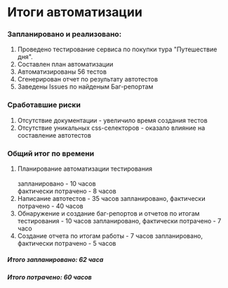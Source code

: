 <h1> Итоги автоматизации </h1>
<h3> Запланировано и реализовано: </h3>
<ol>
<li> Проведено тестирование сервиса по покупки тура "Путешествие дня".</li>
<li> Составлен план автоматизации </li>
<li> Автоматизированы 56 тестов </li>
<li> Сгенерирован отчет по результату автотестов</li>
<LI> Заведены Issues по найденым Баг-репортам</LI>
</ol>

<h3> Сработавшие риски</h3>
<ol>
<li> Отсутствие документации - увеличило время создания тестов</li>
<li> Отсутствие уникальных css-селекторов - оказало влияние на составление автотестов </li>
</ol>

<h3> Общий итог по времени </h3>
<ol>
<li> Планирование автоматизации тестирования </li> <br>
запланировано - 10 часов <br>
фактически потрачено - 8 часов
<li> Написание автотестов - 35 часов запланировано, фактически потрачено - 40 часов </li>
<li> Обнаружение и создание баг-репортов и отчетов по итогам тестирования - 10 часов запланировано, фактически потрачено - 7 часо  </li>
<li> Создание отчета по итогам работы - 7 часов запланировано, фактически потрачено - 5 часов</li>
</ol>

<h5> Итого запланировано: 62 часа </h5>
<h5> Итого потрачено: 60 часов </h5>